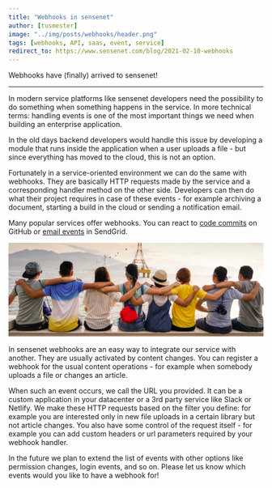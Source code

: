 ```yaml
---
title: "Webhooks in sensenet"
author: [tusmester]
image: "../img/posts/webhooks/header.png"
tags: [webhooks, API, saas, event, service]
redirect_to: https://www.sensenet.com/blog/2021-02-10-webhooks
---
```


Webhooks have (finally) arrived to sensenet!

---

In modern service platforms like sensenet developers need the possibility to do something when something happens in the service. In more technical terms: handling events is one of the most important things we need when building an enterprise application. 

In the old days backend developers would handle this issue by developing a module that runs inside the application when a user uploads a file - but since everything has moved to the cloud, this is not an option. 

Fortunately in a service-oriented environment we can do the same with webhooks. They are basically HTTP requests made by the service and a corresponding handler method on the other side. Developers can then do what their project requires in case of these events - for example archiving a document, starting a build in the cloud or sending a notification email.

Many popular services offer webhooks. You can react to [code commits](https://docs.github.com/en/github/extending-github/about-webhooks) on GitHub or [email events](https://sendgrid.api-docs.io/v3.0/webhooks/retrieve-event-webhook-settings) in SendGrid. 

<p align="center">
<img src="/img/posts/webhooks/integrations.png" alt="integrations">
</p>

In sensenet webhooks are an easy way to integrate our service with another. They are usually activated by content changes. You can register a webhook for the usual content operations - for example when somebody uploads a file or changes an article.

When such an event occurs, we call the URL you provided. It can be a custom application in your datacenter or a 3rd party service like Slack or Netlify. We make these HTTP requests based on the filter you define: for example you are interested only in new file uploads in a certain library but not article changes. You also have some control of the request itself - for example you can add custom headers or url parameters required by your webhook handler.

In the future we plan to extend the list of events with other options like permission changes, login events, and so on. Please let us know which events would you like to have a webhook for!
